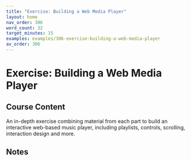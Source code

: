 ```yaml
---
title: "Exercise: Building a Web Media Player"
layout: home
nav_order: 306
word_count: 32
target_minutes: 15
examples: examples/306-exercise-building-a-web-media-player
av_order: 306
---
```

# Exercise: Building a Web Media Player

## Course Content

An in-depth exercise combining material from each part to build an interactive web-based music player, including playlists, controls, scrolling, interaction design and more.

## Notes













